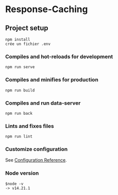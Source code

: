 # Response-Caching

## Project setup
```
npm install
crée un fichier .env
```

### Compiles and hot-reloads for development
```
npm run serve
```

### Compiles and minifies for production
```
npm run build
```

### Compiles and run data-server
```
npm run back
```

### Lints and fixes files
```
npm run lint
```

### Customize configuration
See [Configuration Reference](https://cli.vuejs.org/config/).

### Node version
```
$node -v 
-> v14.21.1
```